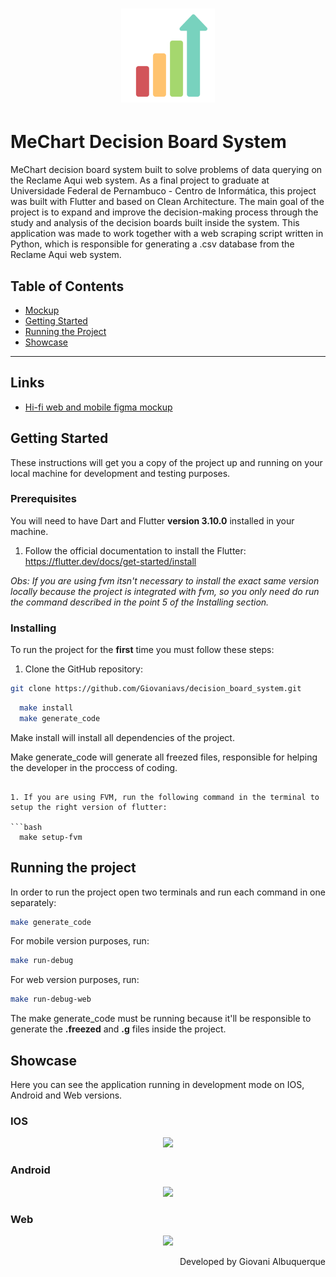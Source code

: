 <h1 align="center">
  <img alt="MeChart logo" src="./assets/icons/decision_board_logo.png" height=150 />
</h1>

# MeChart Decision Board System

MeChart decision board system built to solve problems of data querying on the Reclame Aqui web system.
As a final project to graduate at Universidade Federal de Pernambuco - Centro de Informática, this project was built with Flutter and based on Clean Architecture.
The main goal of the project is to expand and improve the decision-making process through the study and analysis of the decision boards built inside the system.
This application was made to work together with a web scraping script written in Python, which is responsible for generating a .csv database from the Reclame Aqui web system.

## Table of Contents

<ul>
  <li><a href="#links">Mockup</a></li>
  <li><a href="#getting-started">Getting Started</a></li>
  <li><a href="#running-the-project">Running the Project</a></li>
  <li><a href="#specifying-an-environment">Showcase</a></li>
</ul>

---

## Links

- [Hi-fi web and mobile figma mockup](https://www.figma.com/file/5HSJui8jR0Xwbyo2rjskDT/Decision-Board-hi-fi-prototype?type=design&node-id=0%3A1&mode=design&t=CniUEHvnHlzOurVo-1)

## Getting Started

These instructions will get you a copy of the project up and running on your local machine for development and testing purposes.

### Prerequisites

You will need to have Dart and Flutter **version 3.10.0** installed in your machine.

1. Follow the official documentation to install the Flutter: https://flutter.dev/docs/get-started/install

_Obs: If you are using fvm itsn't necessary to install the exact same version locally because the project is integrated with fvm, so you only need do run the command described in the point 5 of the Installing section._

### Installing

To run the project for the **first** time you must follow these steps:

1. Clone the GitHub repository:

```bash
git clone https://github.com/Giovaniavs/decision_board_system.git
```

```bash
  make install
  make generate_code
```
Make install will install all dependencies of the project.

Make generate_code will generate all freezed files, responsible for helping the developer in the proccess of coding.

```

1. If you are using FVM, run the following command in the terminal to setup the right version of flutter:

```bash
  make setup-fvm
```

## Running the project

In order to run the project open two terminals and run each command in one separately:

```bash
make generate_code
```

For mobile version purposes, run:

```bash
make run-debug
```

For web version purposes, run:

```bash
make run-debug-web
```

The make generate_code must be running because it'll be responsible to generate the **.freezed** and **.g** files inside the project.

## Showcase

Here you can see the application running in development mode on IOS, Android and Web versions.

### IOS

<p align="center">
  <img src="./assets/gifs/app_running_ios.gif" width="35%" />
</p>

### Android

<p align="center">
  <img src="./assets/gifs/app_running_android.gif" width="35%" />
</p>

### Web

<p align="center">
  <img src="./assets/gifs/app_running_web.mov" width="65%" />
</p>

<p align="right">
 Developed by Giovani Albuquerque
</p>